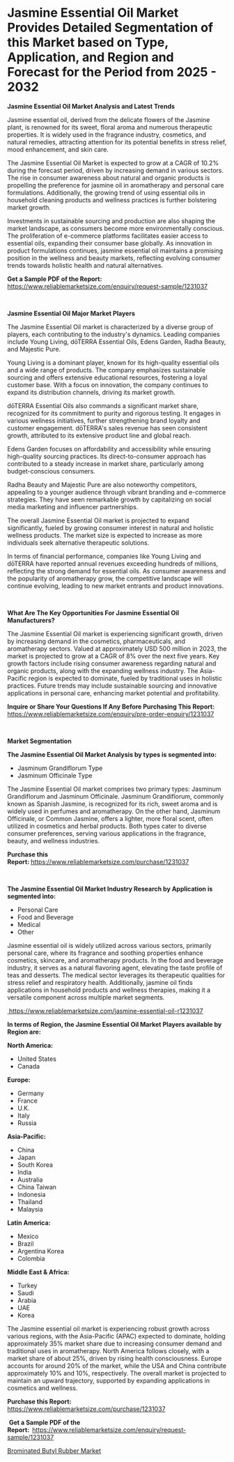 <p><h1>Jasmine Essential Oil Market Provides Detailed Segmentation of this Market based on Type, Application, and Region and Forecast for the Period from 2025 - 2032</h1></p><p><strong>Jasmine Essential Oil Market Analysis and Latest Trends</strong></p>
<p><p>Jasmine essential oil, derived from the delicate flowers of the Jasmine plant, is renowned for its sweet, floral aroma and numerous therapeutic properties. It is widely used in the fragrance industry, cosmetics, and natural remedies, attracting attention for its potential benefits in stress relief, mood enhancement, and skin care.</p><p>The Jasmine Essential Oil Market is expected to grow at a CAGR of 10.2% during the forecast period, driven by increasing demand in various sectors. The rise in consumer awareness about natural and organic products is propelling the preference for jasmine oil in aromatherapy and personal care formulations. Additionally, the growing trend of using essential oils in household cleaning products and wellness practices is further bolstering market growth.</p><p>Investments in sustainable sourcing and production are also shaping the market landscape, as consumers become more environmentally conscious. The proliferation of e-commerce platforms facilitates easier access to essential oils, expanding their consumer base globally. As innovation in product formulations continues, jasmine essential oil maintains a promising position in the wellness and beauty markets, reflecting evolving consumer trends towards holistic health and natural alternatives.</p></p>
<p><strong>Get a Sample PDF of the Report:&nbsp;</strong> <a href="https://www.reliablemarketsize.com/enquiry/request-sample/1231037?utm_campaign=2460&utm_medium=2&utm_source=Github&utm_content=ia&utm_term=01042025&utm_id=jasmine-essential-oil">https://www.reliablemarketsize.com/enquiry/request-sample/1231037</a></p>
<p>&nbsp;</p>
<p><strong>Jasmine Essential Oil Major Market Players</strong></p>
<p><p>The Jasmine Essential Oil market is characterized by a diverse group of players, each contributing to the industry's dynamics. Leading companies include Young Living, dōTERRA Essential Oils, Edens Garden, Radha Beauty, and Majestic Pure.</p><p>Young Living is a dominant player, known for its high-quality essential oils and a wide range of products. The company emphasizes sustainable sourcing and offers extensive educational resources, fostering a loyal customer base. With a focus on innovation, the company continues to expand its distribution channels, driving its market growth. </p><p>dōTERRA Essential Oils also commands a significant market share, recognized for its commitment to purity and rigorous testing. It engages in various wellness initiatives, further strengthening brand loyalty and customer engagement. dōTERRA's sales revenue has seen consistent growth, attributed to its extensive product line and global reach.</p><p>Edens Garden focuses on affordability and accessibility while ensuring high-quality sourcing practices. Its direct-to-consumer approach has contributed to a steady increase in market share, particularly among budget-conscious consumers. </p><p>Radha Beauty and Majestic Pure are also noteworthy competitors, appealing to a younger audience through vibrant branding and e-commerce strategies. They have seen remarkable growth by capitalizing on social media marketing and influencer partnerships. </p><p>The overall Jasmine Essential Oil market is projected to expand significantly, fueled by growing consumer interest in natural and holistic wellness products. The market size is expected to increase as more individuals seek alternative therapeutic solutions. </p><p>In terms of financial performance, companies like Young Living and dōTERRA have reported annual revenues exceeding hundreds of millions, reflecting the strong demand for essential oils. As consumer awareness and the popularity of aromatherapy grow, the competitive landscape will continue evolving, leading to new market entrants and product innovations.</p></p>
<p>&nbsp;</p>
<p><strong>What Are The Key Opportunities For Jasmine Essential Oil Manufacturers?</strong></p>
<p><p>The Jasmine Essential Oil market is experiencing significant growth, driven by increasing demand in the cosmetics, pharmaceuticals, and aromatherapy sectors. Valued at approximately USD 500 million in 2023, the market is projected to grow at a CAGR of 8% over the next five years. Key growth factors include rising consumer awareness regarding natural and organic products, along with the expanding wellness industry. The Asia-Pacific region is expected to dominate, fueled by traditional uses in holistic practices. Future trends may include sustainable sourcing and innovative applications in personal care, enhancing market potential and profitability.</p></p>
<p><strong>Inquire or Share Your Questions If Any Before Purchasing This Report:</strong> <a href="https://www.reliablemarketsize.com/enquiry/pre-order-enquiry/1231037?utm_campaign=2460&utm_medium=2&utm_source=Github&utm_content=ia&utm_term=01042025&utm_id=jasmine-essential-oil">https://www.reliablemarketsize.com/enquiry/pre-order-enquiry/1231037</a></p>
<p>&nbsp;</p>
<p><strong>Market Segmentation</strong></p>
<p><strong>The Jasmine Essential Oil Market Analysis by types is segmented into:</strong></p>
<p><ul><li>Jasminum Grandiflorum Type</li><li>Jasminum Officinale Type</li></ul></p>
<p><p>The Jasmine Essential Oil market comprises two primary types: Jasminum Grandiflorum and Jasminum Officinale. Jasminum Grandiflorum, commonly known as Spanish Jasmine, is recognized for its rich, sweet aroma and is widely used in perfumes and aromatherapy. On the other hand, Jasminum Officinale, or Common Jasmine, offers a lighter, more floral scent, often utilized in cosmetics and herbal products. Both types cater to diverse consumer preferences, serving various applications in the fragrance, beauty, and wellness industries.</p></p>
<p><strong>Purchase this Report:&nbsp;</strong><a href="https://www.reliablemarketsize.com/purchase/1231037?utm_campaign=2460&utm_medium=2&utm_source=Github&utm_content=ia&utm_term=01042025&utm_id=jasmine-essential-oil">https://www.reliablemarketsize.com/purchase/1231037</a></p>
<p>&nbsp;</p>
<p><strong>The Jasmine Essential Oil Market Industry Research by Application is segmented into:</strong></p>
<p><ul><li>Personal Care</li><li>Food and Beverage</li><li>Medical</li><li>Other</li></ul></p>
<p><p>Jasmine essential oil is widely utilized across various sectors, primarily personal care, where its fragrance and soothing properties enhance cosmetics, skincare, and aromatherapy products. In the food and beverage industry, it serves as a natural flavoring agent, elevating the taste profile of teas and desserts. The medical sector leverages its therapeutic qualities for stress relief and respiratory health. Additionally, jasmine oil finds applications in household products and wellness therapies, making it a versatile component across multiple market segments.</p></p>
<p><a href="https://www.reliablemarketsize.com/jasmine-essential-oil-r1231037?utm_campaign=2460&utm_medium=2&utm_source=Github&utm_content=ia&utm_term=01042025&utm_id=jasmine-essential-oil">&nbsp;https://www.reliablemarketsize.com/jasmine-essential-oil-r1231037</a></p>
<p><strong>In terms of Region, the Jasmine Essential Oil Market Players available by Region are:</strong></p>
<p>
    <p> <strong> North America: </strong>
        <ul>
            <li>United States</li>
            <li>Canada</li>
        </ul>
        </p> 
    <p> <strong> Europe: </strong>
        <ul>
            <li>Germany</li>
            <li>France</li>
            <li>U.K.</li>
            <li>Italy</li>
            <li>Russia</li>
        </ul>
        </p> 
    <p> <strong> Asia-Pacific: </strong>
        <ul>
            <li>China</li>
            <li>Japan</li>
            <li>South Korea</li>
            <li>India</li>
            <li>Australia</li>
            <li>China Taiwan</li>
            <li>Indonesia</li>
            <li>Thailand</li>
            <li>Malaysia</li>
        </ul>
        </p> 
    <p> <strong> Latin America: </strong>
        <ul>
            <li>Mexico</li>
            <li>Brazil</li>
            <li>Argentina Korea</li>
            <li>Colombia</li>
        </ul>
        </p> 
    <p> <strong> Middle East & Africa: </strong>
        <ul>
            <li>Turkey</li>
            <li>Saudi</li>
            <li>Arabia</li>
            <li>UAE</li>
            <li>Korea</li>
        </ul>
    </p>
    </p>
<p><p>The Jasmine essential oil market is experiencing robust growth across various regions, with the Asia-Pacific (APAC) expected to dominate, holding approximately 35% market share due to increasing consumer demand and traditional uses in aromatherapy. North America follows closely, with a market share of about 25%, driven by rising health consciousness. Europe accounts for around 20% of the market, while the USA and China contribute approximately 10% and 10%, respectively. The overall market is projected to maintain an upward trajectory, supported by expanding applications in cosmetics and wellness.</p></p>
<p><strong>Purchase this Report: </strong><a href="https://www.reliablemarketsize.com/purchase/1231037?utm_campaign=2460&utm_medium=2&utm_source=Github&utm_content=ia&utm_term=01042025&utm_id=jasmine-essential-oil">https://www.reliablemarketsize.com/purchase/1231037</a></p>
<p>&nbsp;<strong>Get a Sample PDF of the Report:&nbsp;&nbsp;</strong><a href="https://www.reliablemarketsize.com/enquiry/request-sample/1231037?utm_campaign=2460&utm_medium=2&utm_source=Github&utm_content=ia&utm_term=01042025&utm_id=jasmine-essential-oil">https://www.reliablemarketsize.com/enquiry/request-sample/1231037</a></p>
<p><strong></strong></p>
<p><p><a href="https://github.com/abbislposival/Market-Research-Report-List-2/blob/main/brominated-butyl-rubber-market.md?utm_campaign=2460&utm_medium=2&utm_source=Github&utm_content=ia&utm_term=01042025&utm_id=jasmine-essential-oil">Brominated Butyl Rubber Market</a></p></p>